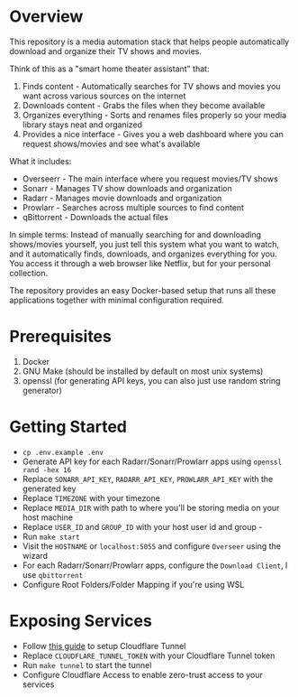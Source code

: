 # Overview

This repository is a media automation stack that helps people automatically download and organize their TV shows and movies.

Think of this as a "smart home theater assistant" that:

1. Finds content - Automatically searches for TV shows and movies you want across various sources on the internet
2. Downloads content - Grabs the files when they become available
3. Organizes everything - Sorts and renames files properly so your media library stays neat and organized
4. Provides a nice interface - Gives you a web dashboard where you can request shows/movies and see what's available

What it includes:
- Overseerr - The main interface where you request movies/TV shows
- Sonarr - Manages TV show downloads and organization
- Radarr - Manages movie downloads and organization
- Prowlarr - Searches across multiple sources to find content
- qBittorrent - Downloads the actual files

In simple terms: Instead of manually searching for and downloading shows/movies yourself, you just tell this system what you want to watch, and it automatically finds, downloads, and organizes everything for you. You access it through a web browser like Netflix, but for your personal collection.

The repository provides an easy Docker-based setup that runs all these applications together with minimal configuration required.

# Prerequisites

1. Docker
2. GNU Make (should be installed by default on most unix systems)
3. openssl (for generating API keys, you can also just use random string generator)

# Getting Started

- `cp .env.example .env`
- Generate API key for each Radarr/Sonarr/Prowlarr apps using `openssl rand -hex 16`
- Replace `SONARR_API_KEY`, `RADARR_API_KEY`, `PROWLARR_API_KEY` with the generated key
- Replace `TIMEZONE` with your timezone
- Replace `MEDIA_DIR` with path to where you'll be storing media on your host machine
- Replace `USER_ID` and `GROUP_ID` with your host user id and group -
- Run `make start`
- Visit the `HOSTNAME` or `localhost:5055` and configure `Overseer` using the wizard
- For each Radarr/Sonarr/Prowlarr apps, configure the `Download Client`, I use `qbittorrent`
- Configure Root Folders/Folder Mapping if you're using WSL

# Exposing Services

- Follow [this guide](https://developers.cloudflare.com/cloudflare-one/connections/connect-networks/get-started/create-remote-tunnel/#1-create-a-tunnel) to setup Cloudflare Tunnel
- Replace `CLOUDFLARE_TUNNEL_TOKEN` with your Cloudflare Tunnel token
- Run `make tunnel` to start the tunnel
- Configure Cloudflare Access to enable zero-trust access to your services
